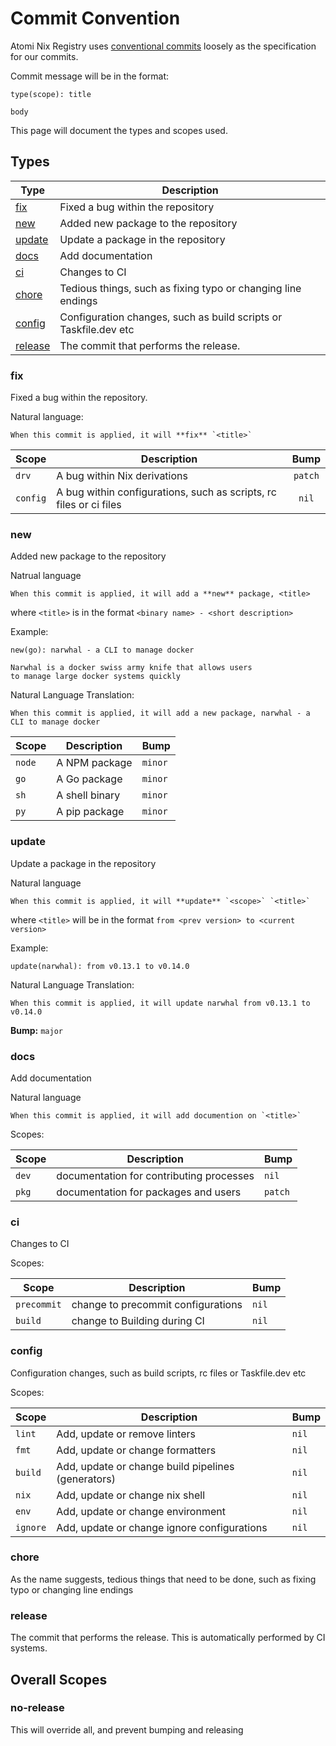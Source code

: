 # Commit Convention

Atomi Nix Registry uses [conventional commits](https://www.conventionalcommits.org/en/v1.0.0/) loosely as the specification
for our commits.

Commit message will be in the format:

```
type(scope): title

body
```

This page will document the types and scopes used.

## Types

| Type                | Description                                                      |
| ------------------- | ---------------------------------------------------------------- |
| [fix](#fix)         | Fixed a bug within the repository                                |
| [new](#new)         | Added new package to the repository                              |
| [update](#update)   | Update a package in the repository                               |
| [docs](#docs)       | Add documentation                                                |
| [ci](#ci)           | Changes to CI                                                    |
| [chore](#chore)     | Tedious things, such as fixing typo or changing line endings     |
| [config](#config)   | Configuration changes, such as build scripts or Taskfile.dev etc |
| [release](#release) | The commit that performs the release.                            |

### fix

Fixed a bug within the repository.

Natural language:

```
When this commit is applied, it will **fix** `<title>`
```

| Scope    | Description                                                        |  Bump   |
| -------- | ------------------------------------------------------------------ | :-----: |
| `drv`    | A bug within Nix derivations                                       | `patch` |
| `config` | A bug within configurations, such as scripts, rc files or ci files |  `nil`  |

### new

Added new package to the repository

Natrual language

```
When this commit is applied, it will add a **new** package, <title>
```

where `<title>` is in the format `<binary name> - <short description>`

Example:

```
new(go): narwhal - a CLI to manage docker

Narwhal is a docker swiss army knife that allows users
to manage large docker systems quickly
```

Natural Language Translation:

```
When this commit is applied, it will add a new package, narwhal - a CLI to manage docker
```

| Scope  | Description    | Bump    |
| ------ | -------------- | ------- |
| `node` | A NPM package  | `minor` |
| `go`   | A Go package   | `minor` |
| `sh`   | A shell binary | `minor` |
| `py`   | A pip package  | `minor` |

### update

Update a package in the repository

Natural language

```
When this commit is applied, it will **update** `<scope>` `<title>`
```

where `<title>` will be in the format `from <prev version> to <current version>`

Example:

```
update(narwhal): from v0.13.1 to v0.14.0
```

Natural Language Translation:

```
When this commit is applied, it will update narwhal from v0.13.1 to v0.14.0
```

**Bump:** `major`

### docs

Add documentation

Natural language

```
When this commit is applied, it will add documention on `<title>`
```

Scopes:

| Scope | Description                              | Bump    |
| ----- | ---------------------------------------- | ------- |
| `dev` | documentation for contributing processes | `nil`   |
| `pkg` | documentation for packages and users     | `patch` |

### ci

Changes to CI

Scopes:

| Scope       | Description                        | Bump  |
| ----------- | ---------------------------------- | ----- |
| `precommit` | change to precommit configurations | `nil` |
| `build`     | change to Building during CI       | `nil` |

### config

Configuration changes, such as build scripts, rc files or Taskfile.dev etc

Scopes:

| Scope    | Description                                        | Bump  |
| -------- | -------------------------------------------------- | ----- |
| `lint`   | Add, update or remove linters                      | `nil` |
| `fmt`    | Add, update or change formatters                   | `nil` |
| `build`  | Add, update or change build pipelines (generators) | `nil` |
| `nix`    | Add, update or change nix shell                    | `nil` |
| `env`    | Add, update or change environment                  | `nil` |
| `ignore` | Add, update or change ignore configurations        | `nil` |

### chore

As the name suggests, tedious things that need to be done, such as fixing typo or changing line endings

### release

The commit that performs the release. This is automatically performed by CI systems.

## Overall Scopes

### no-release

This will override all, and prevent bumping and releasing
